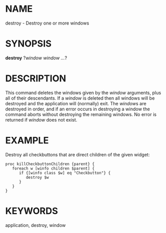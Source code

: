 # NAME

destroy - Destroy one or more windows

# SYNOPSIS

**destroy** ?*window window \...*?

# DESCRIPTION

This command deletes the windows given by the *window* arguments, plus
all of their descendants. If a *window* is deleted then all windows will
be destroyed and the application will (normally) exit. The *window*s are
destroyed in order, and if an error occurs in destroying a window the
command aborts without destroying the remaining windows. No error is
returned if *window* does not exist.

# EXAMPLE

Destroy all checkbuttons that are direct children of the given widget:

    proc killCheckbuttonChildren {parent} {
       foreach w [winfo children $parent] {
          if {[winfo class $w] eq "Checkbutton"} {
             destroy $w
          }
       }
    }

# KEYWORDS

application, destroy, window
